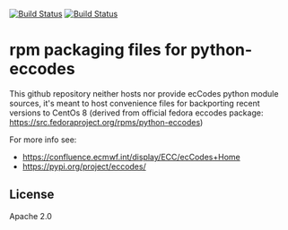 [![Build Status](https://simc.arpae.it/moncic-ci/python-eccodes-rpm/centos8.png)](https://simc.arpae.it/moncic-ci/python-eccodes-rpm/)
[![Build Status](https://copr.fedorainfracloud.org/coprs/simc/stable/package/python-eccodes/status_image/last_build.png)](https://copr.fedorainfracloud.org/coprs/simc/stable/package/python-eccodes/)

# rpm packaging files for python-eccodes

This github repository neither hosts nor provide ecCodes python module sources, it's meant to
host convenience files for backporting recent versions to CentOs 8 (derived from
official fedora eccodes package: https://src.fedoraproject.org/rpms/python-eccodes)

For more info see:
 * https://confluence.ecmwf.int/display/ECC/ecCodes+Home
 * https://pypi.org/project/eccodes/

## License

Apache 2.0
